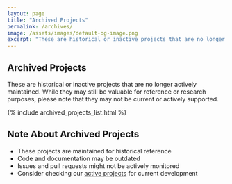 ```yaml
---
layout: page
title: "Archived Projects"
permalink: /archives/
image: /assets/images/default-og-image.png
excerpt: "These are historical or inactive projects that are no longer actively maintained. While they may still be valuable for reference or research purposes, please note that they may not be current or actively supported."
---
```


## Archived Projects

These are historical or inactive projects that are no longer actively maintained. While they may still be valuable for reference or research purposes, please note that they may not be current or actively supported.

{% include archived_projects_list.html %}

## Note About Archived Projects

- These projects are maintained for historical reference
- Code and documentation may be outdated
- Issues and pull requests might not be actively monitored
- Consider checking our [active projects](/projects/) for current development 